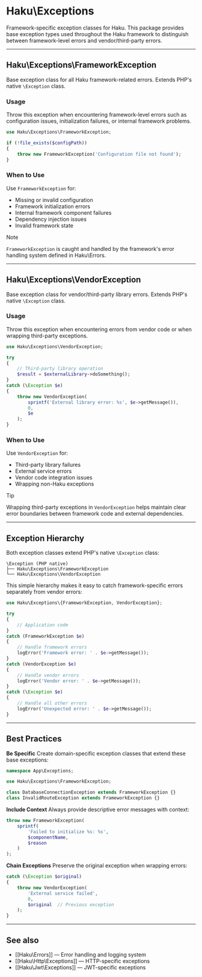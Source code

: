 # Haku\Exceptions

Framework-specific exception classes for Haku. This package provides base exception types used throughout the Haku framework to distinguish between framework-level errors and vendor/third-party errors.

---

## Haku\Exceptions\FrameworkException

Base exception class for all Haku framework-related errors. Extends PHP's native `\Exception` class.

### Usage

Throw this exception when encountering framework-level errors such as configuration issues, initialization failures, or internal framework problems.

```php
use Haku\Exceptions\FrameworkException;

if (!file_exists($configPath))
{
    throw new FrameworkException('Configuration file not found');
}
```

### When to Use

Use `FrameworkException` for:
- Missing or invalid configuration
- Framework initialization errors
- Internal framework component failures
- Dependency injection issues
- Invalid framework state

> [!NOTE]
> `FrameworkException` is caught and handled by the framework's error handling system defined in Haku\Errors.

---

## Haku\Exceptions\VendorException

Base exception class for vendor/third-party library errors. Extends PHP's native `\Exception` class.

### Usage

Throw this exception when encountering errors from vendor code or when wrapping third-party exceptions.

```php
use Haku\Exceptions\VendorException;

try
{
    // Third-party library operation
    $result = $externalLibrary->doSomething();
}
catch (\Exception $e)
{
    throw new VendorException(
        sprintf('External library error: %s', $e->getMessage()),
        0,
        $e
    );
}
```

### When to Use

Use `VendorException` for:
- Third-party library failures
- External service errors
- Vendor code integration issues
- Wrapping non-Haku exceptions

> [!TIP]
> Wrapping third-party exceptions in `VendorException` helps maintain clear error boundaries between framework code and external dependencies.

---

## Exception Hierarchy

Both exception classes extend PHP's native `\Exception` class:

```
\Exception (PHP native)
├── Haku\Exceptions\FrameworkException
└── Haku\Exceptions\VendorException
```

This simple hierarchy makes it easy to catch framework-specific errors separately from vendor errors:

```php
use Haku\Exceptions\{FrameworkException, VendorException};

try
{
    // Application code
}
catch (FrameworkException $e)
{
    // Handle framework errors
    logError('Framework error: ' . $e->getMessage());
}
catch (VendorException $e)
{
    // Handle vendor errors
    logError('Vendor error: ' . $e->getMessage());
}
catch (\Exception $e)
{
    // Handle all other errors
    logError('Unexpected error: ' . $e->getMessage());
}
```

---

## Best Practices

**Be Specific**
Create domain-specific exception classes that extend these base exceptions:

```php
namespace App\Exceptions;

use Haku\Exceptions\FrameworkException;

class DatabaseConnectionException extends FrameworkException {}
class InvalidRouteException extends FrameworkException {}
```

**Include Context**
Always provide descriptive error messages with context:

```php
throw new FrameworkException(
    sprintf(
        'Failed to initialize %s: %s',
        $componentName,
        $reason
    )
);
```

**Chain Exceptions**
Preserve the original exception when wrapping errors:

```php
catch (\Exception $original)
{
    throw new VendorException(
        'External service failed',
        0,
        $original  // Previous exception
    );
}
```

---

## See also

- [[Haku\Errors]] — Error handling and logging system
- [[Haku\Http\Exceptions]] — HTTP-specific exceptions
- [[Haku\Jwt\Exceptions]] — JWT-specific exceptions
